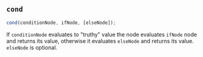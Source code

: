 ## `cond`

```js
cond(conditionNode, ifNode, [elseNode]);
```

If `conditionNode` evaluates to "truthy" value the node evaluates `ifNode` node and returns its value, otherwise it evaluates `elseNode` and returns its value. `elseNode` is optional.
